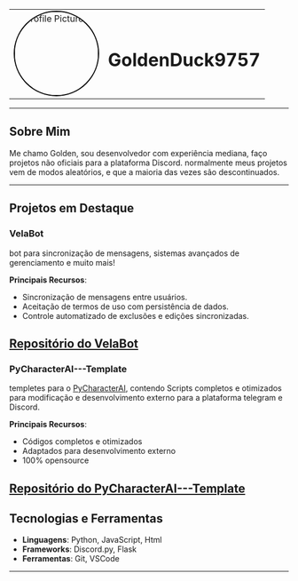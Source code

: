 
<!-- Título com imagem do lado -->
<div align="center">
    <table>
        <tr>
            <!-- Imagem -->
            <td>
                <img src="https://camo.githubusercontent.com/9b4022953596c54ce3143a34dffb8a5fa1ff5a8fc4e469bae5b85aad162b79d3/68747470733a2f2f6d656469612e646973636f72646170702e6e65742f6174746163686d656e74732f313330393137373135323632343931383638382f313330393535383739313436393031313035342f494d475f32303234313132315f3131353733375f3234322e6a70673f65783d36373432303532612669733d363734306233616126686d3d6262383963643632623531343862626432343832386138656439346236343137336232373031333839393339393065353034363533333762346665623433353726" alt="Profile Picture" width="150px" style="border-radius: 50%; border: 2px solid #000;">
            </td>
            <!-- Nome -->
            <td>
                <h1 align="center">GoldenDuck9757</h1>
            </td>
        </tr>
    </table>
</div>

---

##  **Sobre Mim**
Me chamo Golden, sou desenvolvedor com experiência mediana, faço projetos não oficiais para a plataforma Discord. normalmente meus projetos vem de modos aleatórios, e que a maioria das vezes são descontinuados.

---

##  **Projetos em Destaque**
###  **VelaBot**  
bot para sincronização de mensagens, sistemas avançados de gerenciamento e muito mais!


 **Principais Recursos**:  
- Sincronização de mensagens entre usuários.  
- Aceitação de termos de uso com persistência de dados.  
- Controle automatizado de exclusões e edições sincronizadas.  

[ Repositório do VelaBot](https://github.com/GoldenDuck9757/V.e.l.a-Discord-bot-)
---

### PyCharacterAI---Template
templetes para o [PyCharacterAI](https://github.com/Xtr4F/PyCharacterAI), contendo Scripts completos e otimizados para modificação e desenvolvimento externo para a plataforma telegram e Discord.                 


 **Principais Recursos**: 
- Códigos completos e otimizados
- Adaptados para desenvolvimento externo 
- 100% opensource

[ Repositório do PyCharacterAI---Template](https://github.com/GoldenDuck9757/PyCharacterAI---Template)
---

##  **Tecnologias e Ferramentas**
- **Linguagens**: Python, JavaScript, Html 
- **Frameworks**: Discord.py, Flask  
- **Ferramentas**: Git, VSCode  

---

</div>
